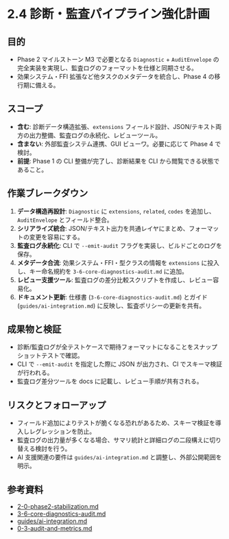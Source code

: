 # 2.4 診断・監査パイプライン強化計画

## 目的
- Phase 2 マイルストーン M3 で必要となる `Diagnostic` + `AuditEnvelope` の完全実装を実現し、監査ログのフォーマットを仕様と同期させる。
- 効果システム・FFI 拡張など他タスクのメタデータを統合し、Phase 4 の移行期に備える。

## スコープ
- **含む**: 診断データ構造拡張、`extensions` フィールド設計、JSON/テキスト両方の出力整備、監査ログの永続化、レビューツール。
- **含まない**: 外部監査システム連携、GUI ビューワ。必要に応じて Phase 4 で検討。
- **前提**: Phase 1 の CLI 整備が完了し、診断結果を CLI から閲覧できる状態であること。

## 作業ブレークダウン
1. **データ構造再設計**: `Diagnostic` に `extensions`, `related`, `codes` を追加し、`AuditEnvelope` とフィールド整合。
2. **シリアライズ統合**: JSON/テキスト出力を共通レイヤにまとめ、フォーマットの変更を容易にする。
3. **監査ログ永続化**: CLI で `--emit-audit` フラグを実装し、ビルドごとのログを保存。
4. **メタデータ合流**: 効果システム・FFI・型クラスの情報を `extensions` に投入し、キー命名規約を `3-6-core-diagnostics-audit.md` に追加。
5. **レビュー支援ツール**: 監査ログの差分比較スクリプトを作成し、レビュー容易化。
6. **ドキュメント更新**: 仕様書 (`3-6-core-diagnostics-audit.md`) とガイド (`guides/ai-integration.md`) に反映し、監査ポリシーの更新を共有。

## 成果物と検証
- 診断/監査ログが全テストケースで期待フォーマットになることをスナップショットテストで確認。
- CLI で `--emit-audit` を指定した際に JSON が出力され、CI でスキーマ検証が行われる。
- 監査ログ差分ツールを docs に記載し、レビュー手順が共有される。

## リスクとフォローアップ
- フィールド追加によりテストが脆くなる恐れがあるため、スキーマ検証を導入しレグレッションを防止。
- 監査ログの出力量が多くなる場合、サマリ統計と詳細ログの二段構えに切り替える検討を行う。
- AI 支援関連の要件は `guides/ai-integration.md` と調整し、外部公開範囲を明示。

## 参考資料
- [2-0-phase2-stabilization.md](2-0-phase2-stabilization.md)
- [3-6-core-diagnostics-audit.md](../../3-6-core-diagnostics-audit.md)
- [guides/ai-integration.md](../../guides/ai-integration.md)
- [0-3-audit-and-metrics.md](0-3-audit-and-metrics.md)

